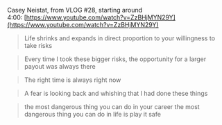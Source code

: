 Casey Neistat, from VLOG #28, starting around 4:00: [https://www.youtube.com/watch?v=ZzBHjMYN29Y](https://www.youtube.com/watch?v=ZzBHjMYN29Y)

> Life shrinks and expands in direct proportion to your willingness to take risks

> Every time I took these bigger risks, the opportunity for a larger payout was always there

> The right time is always right now

> A fear is looking back and whishing that I had done these things

> the most dangerous thing you can do in your career the most dangerous thing you can do in life is play it safe